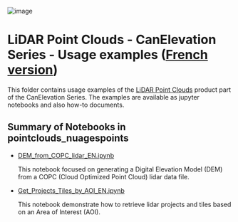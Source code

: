 ![image](https://github.com/user-attachments/assets/7fb631a8-8405-4592-9897-991f8123cd02)
# LiDAR Point Clouds - CanElevation Series - Usage examples ([French version](./README_FR.md))

This folder contains usage examples of the [LiDAR Point Clouds](https://open.canada.ca/data/en/dataset/7069387e-9986-4297-9f55-0288e9676947) product part of the CanElevation Series. The examples are available as jupyter notebooks and also how-to documents.

## Summary of Notebooks in pointclouds_nuagespoints

* [DEM_from_COPC_lidar_EN.ipynb](./DEM_from_COPC_lidar_EN.ipynb)

  This notebook focused on generating a Digital Elevation Model (DEM) from a COPC (Cloud Optimized Point Cloud) lidar data file.

* [Get_Projects_Tiles_by_AOI_EN.ipynb](./Get_Projects_Tiles_by_AOI_EN.ipynb)

  This notebook demonstrate how to retrieve lidar projects and tiles based on an Area of Interest (AOI).

